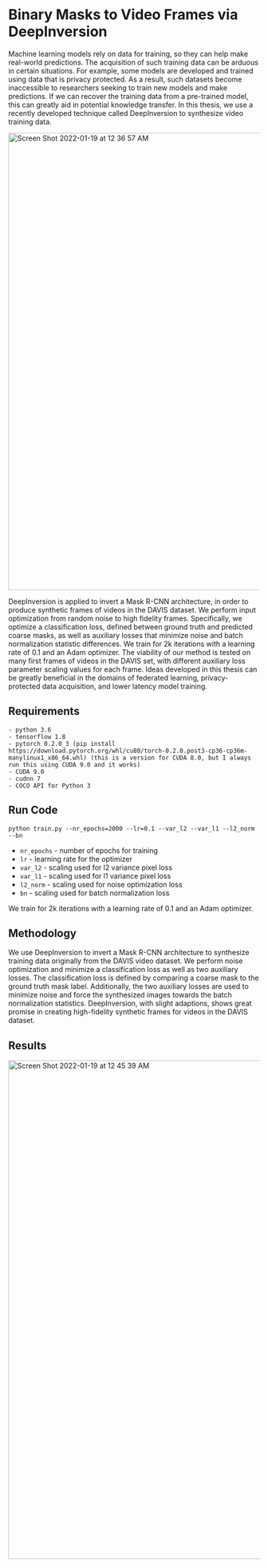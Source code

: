 # Binary Masks to Video Frames via DeepInversion
Machine learning models rely on data for training, so they can help make real-world predictions. The acquisition of such training data can be arduous in certain situations. For example, some models are developed and trained using data that is privacy protected. As a result, such datasets become inaccessible to researchers seeking to train new models and make predictions. If we can recover the training data from a pre-trained model, this can greatly aid in potential knowledge transfer. In this thesis, we use a recently developed technique called DeepInversion to synthesize video training data.

<img width="916" alt="Screen Shot 2022-01-19 at 12 36 57 AM" src="https://user-images.githubusercontent.com/40223805/150070495-acfce110-ea39-4036-bbe6-94f5f696b1b3.png">

DeepInversion is applied to invert a Mask R-CNN architecture, in order to produce synthetic frames of videos in the DAVIS dataset. We perform input optimization from random noise to high fidelity frames. Specifically, we optimize a classification loss, defined between ground truth and predicted coarse masks, as well as auxiliary losses that minimize noise and batch normalization statistic differences. We train for 2k iterations with a learning rate of 0.1 and an Adam optimizer. The viability of our method is tested on many first frames of videos in the DAVIS set, with different auxiliary loss parameter scaling values for each frame. Ideas developed in this thesis can be greatly beneficial in the domains of federated learning, privacy-protected data acquisition, and lower latency model training.


## Requirements
```setup
- python 3.6
- tensorflow 1.8
- pytorch 0.2.0_3 (pip install https://download.pytorch.org/whl/cu80/torch-0.2.0.post3-cp36-cp36m-manylinux1_x86_64.whl) (this is a version for CUDA 8.0, but I always run this using CUDA 9.0 and it works)
- CUDA 9.0
- cudnn 7
- COCO API for Python 3
```
## Run Code

`python train.py --nr_epochs=2000 --lr=0.1 --var_l2 --var_l1 --l2_norm --bn`


- `nr_epochs` - number of epochs for training
- `lr` - learning rate for the optimizer
- `var_l2` - scaling used for l2 variance pixel loss
- `var_l1` - scaling used for l1 variance pixel loss
- `l2_norm` - scaling used for noise optimization loss
- `bn` - scaling used for batch normalization loss

We train for 2k iterations with a learning rate of 0.1 and an Adam optimizer. 

## Methodology

We use DeepInversion to invert a Mask R-CNN architecture to synthesize training data originally from the DAVIS video dataset. We perform noise optimization and minimize a classification loss as well as two auxiliary losses. The classification loss is defined by comparing a coarse mask to the ground truth mask label. Additionally, the two auxiliary losses are used to minimize noise and force the synthesized images towards the batch normalization statistics.  DeepInversion, with slight adaptions, shows great promise in creating high-fidelity synthetic frames for videos in the DAVIS dataset.

## Results

<img width="999" alt="Screen Shot 2022-01-19 at 12 45 39 AM" src="https://user-images.githubusercontent.com/40223805/150071425-211060dd-318d-46f2-81f7-e5010c309d95.png">

